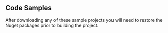 ## Code Samples
After downloading any of these sample projects you will need to restore the Nuget packages prior to building the project.
